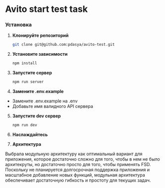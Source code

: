 # Avito start test task

### Установка

1. **Клонируйте репозиторий**

   ```bash
   git clone git@github.com:pdasya/avito-test.git

   ```

2. **Установите зависимости**

   ```bash
   npm install

   ```

3. **Запустите сервер**

   ```bash
   npm run server

   ```

4. **Замените .env.example**

- Замените .env.example на .env
- Добавьте имя валидного API сервера

5. **Запустите dev сервер**

   ```bash
   npm run dev

   ```

6. **Наслаждайтесь**

7. **Архитектура**

Выбрала модульную архитектуру как оптимальный вариант для приложения, которое достаточно сложно для того, чтобы в нем не было архитекруты, но достаточно просто для того, чтобы применять FSD. Поскольку не планируется долгосрочная поддержка приложения и масштабное добавление новых функций, модульная архитектура обеспечивает достаточную гибкость и простоту для текущих задач.
